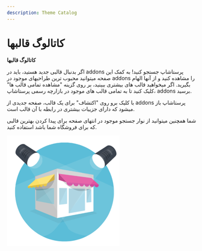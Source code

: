 ```yaml
---
description: Theme Catalog
---
```


# کاتالوگ قالبها

**کاتالوگ قالبها**

اگر بدنبال قالبی جدید هستید، باید در addons پرستاشاپ جستجو کنید! به کمک این صفحه میتوانید محبوب ترین طراحیهای موجود در addons را مشاهده کنید و از آنها الهام بگیرید. اگر میخواهید قالب های بیشتری ببینید، بر روی گزینه "مشاهده تمامی قالب ها" کلیک کنید تا به تمامی قالب های موجود در بازارچه رسمی پرستاشاپ، addons برسید.

با کلیک برو روی "اکتشاف" برای یک قالب، صفحه جدیدی از addons پرستاشاپ باز میشود که دارای جزییات بیشتری در رابطه با آن قالب است.

شما همچنین میتوانید از نوار جستجو موجود در انتهای صفحه برای پیدا کردن بهترین قالبی که برای فروشگاه شما باشد استفاده کنید.

![](<../../../.gitbook/assets/0 (33).png>)
